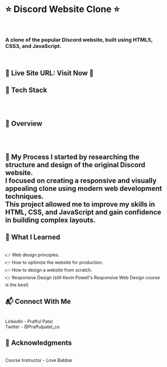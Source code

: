 <h1> ⭐ Discord Website Clone ⭐ </h1> <br>
 <h3> A clone of the popular Discord website, built using HTML5, CSS3, and JavaScript. </h3>
<br>
<h2> 📌 Live Site URL: Visit Now 🚀 </h2>

<h2> 📌 Tech Stack </h2> <br><br>
 
 

<h2> 📌 Overview </h2> <br><br>



<h2> 📌 My Process </h2<br>
I started by researching the structure and design of the original Discord website. <br>
I focused on creating a responsive and visually appealing clone using modern web development techniques. <br>
This project allowed me to improve my skills in HTML, CSS, and JavaScript and gain confidence in building complex layouts.<br>

<h2> 📌 What I Learned </h2><br> 
👉 Web design principles.<br>
👉 How to optimize the website for production.<br>
👉 How to design a website from scratch.<br>
👉 Responsive Design (still Kevin Powell's Responsive Web Design course is the best)<br>

<h2> 📬 Connect With Me </h2> <br>
LinkedIn - Prafful Patel <br>
Twitter - @Praffulpatel_co <br>

<h2> 📌 Acknowledgments </h2> <br>
Course Instructor - Love Babbar <br>
